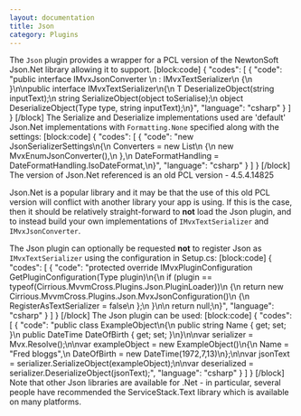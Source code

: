 ```yaml
---
layout: documentation
title: Json
category: Plugins
---
```

The `Json` plugin provides a wrapper for a PCL version of the NewtonSoft Json.Net library allowing it to support.
[block:code]
{
  "codes": [
    {
      "code": "public interface IMvxJsonConverter \n  : IMvxTextSerializer\n  {\n  }\n\npublic interface IMvxTextSerializer\n{\n  T DeserializeObject<T>(string inputText);\n  string SerializeObject(object toSerialise);\n  object DeserializeObject(Type type, string inputText);\n}",
      "language": "csharp"
    }
  ]
}
[/block]
The Serialize and Deserialize implementations used are 'default' Json.Net implementations with `Formatting.None` specified along with the settings:
[block:code]
{
  "codes": [
    {
      "code": "new JsonSerializerSettings\n{\n  Converters = new List<JsonConverter>\n  {\n    new MvxEnumJsonConverter(),\n  },\n  DateFormatHandling = DateFormatHandling.IsoDateFormat,\n}",
      "language": "csharp"
    }
  ]
}
[/block]
The version of Json.Net referenced is an old PCL version - 4.5.4.14825

Json.Net is a popular library and it may be that the use of this old PCL version will conflict with another library your app is using. If this is the case, then it should be relatively straight-forward to **not** load the Json plugin, and to instead build your own implementations of `IMvxTextSerializer` and `IMvxJsonConverter`.

The Json plugin can optionally be requested **not** to register Json as `IMvxTextSerializer` using the configuration in Setup.cs:
[block:code]
{
  "codes": [
    {
      "code": "protected override IMvxPluginConfiguration GetPluginConfiguration(Type plugin)\n{\n  if (plugin == typeof(Cirrious.MvvmCross.Plugins.Json.PluginLoader))\n  {\n    return new Cirrious.MvvmCross.Plugins.Json.MvxJsonConfiguration()\n    {\n      RegisterAsTextSerializer = false\n    };\n  }\n\n  return null;\n}",
      "language": "csharp"
    }
  ]
}
[/block]
The Json plugin can be used:
[block:code]
{
  "codes": [
    {
      "code": "public class ExampleObject\n{\n  public string Name { get; set; }\n  public DateTime DateOfBirth { get; set; }\n}\n\nvar serializer = Mvx.Resolve<IMvxJsonConverter>();\n\nvar exampleObject = new ExampleObject()\n{\n  Name = \"Fred bloggs\",\n  DateOfBirth = new DateTime(1972,7,13)\n};\n\nvar jsonText = serializer.SerializeObject(exampleObject);\n\nvar deserialized = serializer.DeserializeObject<ExampleObject>(jsonText);",
      "language": "csharp"
    }
  ]
}
[/block]
Note that other Json libraries are available for .Net - in particular, several people have recommended the ServiceStack.Text library which is available on many platforms.
